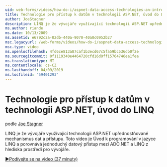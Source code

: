 ```yaml
---
uid: web-forms/videos/how-do-i/aspnet-data-access-technologies-an-introduction-to-linq
title: Technologie pro přístup k datům v technologii ASP.NET, úvod do LINQ | Dokumentace Microsoftu
author: JoeStagner
description: LINQ je že vývojáře využívající technologii ASP.NET upřednostňované mechanismus dat a přístupu. Toto video je Úvod k programování v jazyce LINQ a porovnává betwee jednoduchý datový přístup...
ms.author: riande
ms.date: 10/13/2009
ms.assetid: e6792c2a-02db-440a-9070-40a0c0952b27
msc.legacyurl: /web-forms/videos/how-do-i/aspnet-data-access-technologies-an-introduction-to-linq
msc.type: video
ms.openlocfilehash: 4fd6ce813a87caf1b3ecd67c5fa59bc536db0f2e
ms.sourcegitcommit: 0f1119340e4464720cfd16d0ff15764746ea1fea
ms.translationtype: MT
ms.contentlocale: cs-CZ
ms.lasthandoff: 04/09/2019
ms.locfileid: "59401293"
---
```

# <a name="aspnet-data-access-technologies-an-introduction-to-linq"></a>Technologie pro přístup k datům v technologii ASP.NET, úvod do LINQ

podle [Joe Stagner](https://github.com/JoeStagner)

LINQ je že vývojáře využívající technologii ASP.NET upřednostňované mechanismus dat a přístupu. Toto video je Úvod k programování v jazyce LINQ a porovnává jednoduchý datový přístup mezi ADO.NET a LINQ z hlediska prostředí pro vývojáře.

[&#9654;Podívejte se na video (37 minuty)](https://channel9.msdn.com/Blogs/ASP-NET-Site-Videos/aspnet-data-access-technologies-an-introduction-to-linq)
